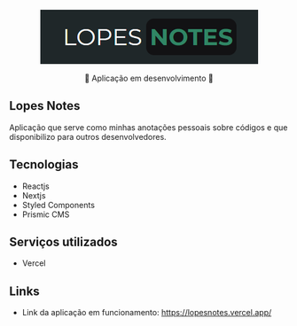 <p align="center">
  <img src="https://github.com/EricEOL/lopesnotes/blob/main/readmeimages/logo.png" />
</p>

<p align="center">🚧 Aplicação em desenvolvimento 🚧</p>

## Lopes Notes
 
Aplicação que serve como minhas anotações pessoais sobre códigos e que disponibilizo para outros desenvolvedores.
 
## Tecnologias

* Reactjs
* Nextjs
* Styled Components
* Prismic CMS

## Serviços utilizados
 
* Vercel

## Links

  - Link da aplicação em funcionamento: https://lopesnotes.vercel.app/